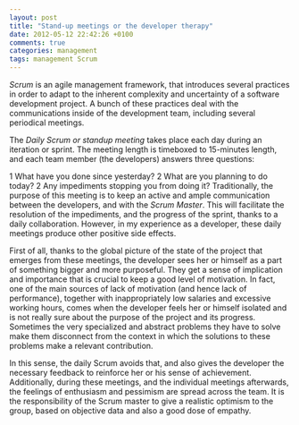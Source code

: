 ```yaml
---
layout: post
title: "Stand-up meetings or the developer therapy"
date: 2012-05-12 22:42:26 +0100
comments: true
categories: management
tags: management Scrum
---
```

*Scrum* is an agile management framework, that introduces several practices in order to adapt to the inherent complexity and uncertainty of a software development project. A bunch of these practices deal with the communications inside of the development team, including several periodical meetings.  

The *Daily Scrum or standup meeting* takes place each day during an iteration or sprint. The meeting length is timeboxed to 15-minutes length, and each team member (the developers) answers three questions:  

1 What have you done since yesterday?
2 What are you planning to do today?
2 Any impediments stopping you from doing it?
Traditionally, the purpose of this meeting is to keep an active and ample communication between the developers, and with the *Scrum Master*. This will facilitate the resolution of the impediments, and the progress of the sprint, thanks to a daily collaboration. However, in my experience as a developer, these daily meetings produce other positive side effects.  

First of all, thanks to the global picture of the state of the project that emerges from these meetings, the developer sees her or himself as a part of something bigger and more purposeful. They get a sense of implication and importance that is crucial to keep a good level of motivation. In fact, one of the main sources of lack of motivation (and hence lack of performance), together with inappropriately low salaries and excessive working hours, comes when the developer feels her or himself isolated and is not really sure about the purpose of the project and its progress. Sometimes the very specialized and abstract problems they have to solve make them disconnect from the context in which the solutions to these problems make a relevant contribution.  

In this sense, the daily Scrum avoids that, and also gives the developer the necessary feedback to reinforce her or his sense of achievement. Additionally, during these meetings, and the individual meetings afterwards, the feelings of enthusiasm and pessimism are spread across the team. It is the responsibility of the Scrum master to give a realistic optimism to the group, based on objective data and also a good dose of empathy.  
